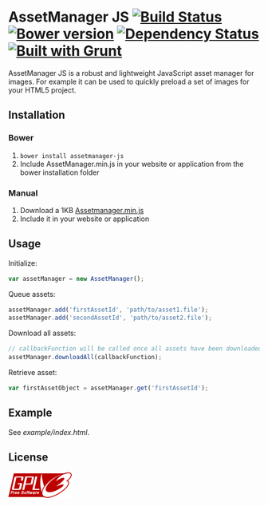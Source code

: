 AssetManager JS [![Build Status](https://travis-ci.org/ain/assetmanager-js.png?branch=master)](https://travis-ci.org/ain/assetmanager-js) [![Bower version](https://badge.fury.io/bo/assetmanager-js.png)](http://badge.fury.io/bo/assetmanager-js) [![Dependency Status](https://david-dm.org/ain/assetmanager-js.png)](https://david-dm.org/ain/assetmanager-js) [![Built with Grunt](https://cdn.gruntjs.com/builtwith.png)](http://gruntjs.com/)
===============

AssetManager JS is a robust and lightweight JavaScript asset manager for images.
For example it can be used to quickly preload a set of images for your HTML5 project.

## Installation

### Bower
1. `bower install assetmanager-js`
2. Include AssetManager.min.js in your website or application from the bower installation folder

### Manual
1. Download a 1KB [Assetmanager.min.js](https://github.com/ain/assetmanager-js/raw/master/dist/AssetManager.min.js)
2. Include it in your website or application

## Usage
Initialize:
```javascript
var assetManager = new AssetManager();
```
Queue assets:
```javascript
assetManager.add('firstAssetId', 'path/to/asset1.file');
assetManager.add('secondAssetId', 'path/to/asset2.file');
```
Download all assets:
```javascript
// callbackFunction will be called once all assets have been downloaded
assetManager.downloadAll(callbackFunction);
```
Retrieve asset:
```javascript
var firstAssetObject = assetManager.get('firstAssetId');
```

## Example
See _example/index.html_.

## License
[![GPLv3](gplv3-127x51.png)](https://raw.githubusercontent.com/ain/assetmanager-js/master/LICENSE)
